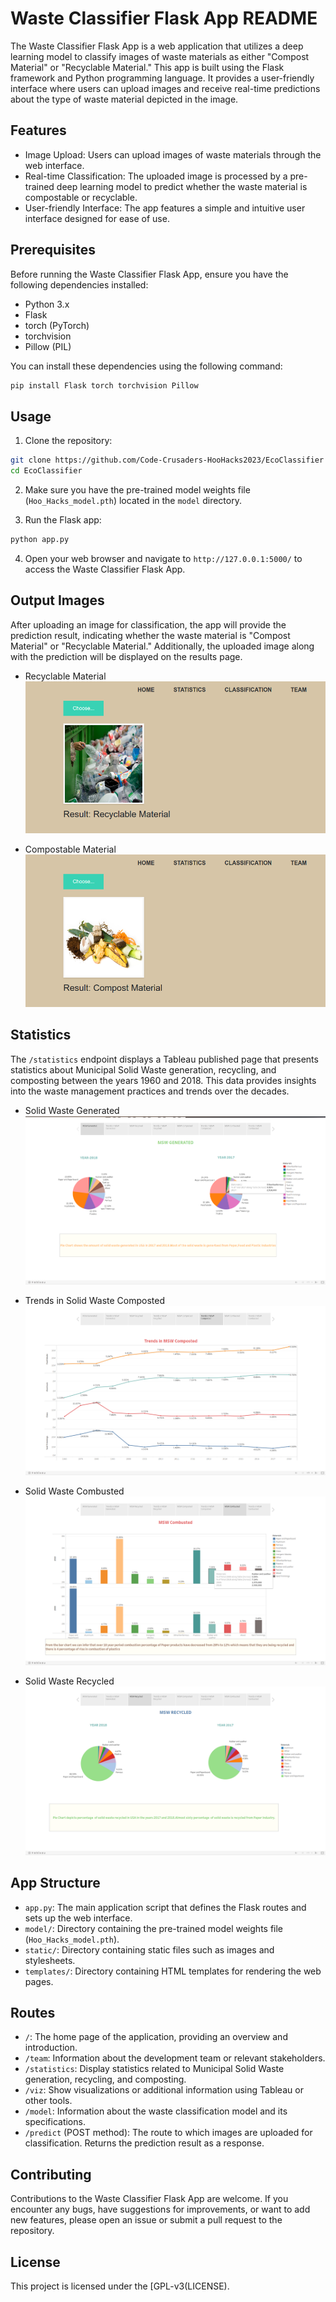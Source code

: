 # Waste Classifier Flask App README

The Waste Classifier Flask App is a web application that utilizes a deep learning model to classify images of waste materials as either "Compost Material" or "Recyclable Material." This app is built using the Flask framework and Python programming language. It provides a user-friendly interface where users can upload images and receive real-time predictions about the type of waste material depicted in the image.

## Features

- Image Upload: Users can upload images of waste materials through the web interface.
- Real-time Classification: The uploaded image is processed by a pre-trained deep learning model to predict whether the waste material is compostable or recyclable.
- User-friendly Interface: The app features a simple and intuitive user interface designed for ease of use.

## Prerequisites

Before running the Waste Classifier Flask App, ensure you have the following dependencies installed:

- Python 3.x
- Flask
- torch (PyTorch)
- torchvision
- Pillow (PIL)

You can install these dependencies using the following command:

```bash
pip install Flask torch torchvision Pillow
```

## Usage

1. Clone the repository:

```bash
git clone https://github.com/Code-Crusaders-HooHacks2023/EcoClassifier
cd EcoClassifier
```

2. Make sure you have the pre-trained model weights file (`Hoo_Hacks_model.pth`) located in the `model` directory.

3. Run the Flask app:

```bash
python app.py
```

4. Open your web browser and navigate to `http://127.0.0.1:5000/` to access the Waste Classifier Flask App.

## Output Images

After uploading an image for classification, the app will provide the prediction result, indicating whether the waste material is "Compost Material" or "Recyclable Material." Additionally, the uploaded image along with the prediction will be displayed on the results page.

- Recyclable Material
	![Recyclable Material](images/1.png)

- Compostable Material
	![Compostable Material](images/2.png)


## Statistics

The `/statistics` endpoint displays a Tableau published page that presents statistics about Municipal Solid Waste generation, recycling, and composting between the years 1960 and 2018. This data provides insights into the waste management practices and trends over the decades.

- Solid Waste Generated
	![Solid Waste Generated](images/s1.png)

- Trends in Solid Waste Composted
	![Trends in Solid Waste Composted](images/s2.png)

- Solid Waste Combusted
	![Solid Waste Combusted](images/s3.png)

- Solid Waste Recycled
	![Solid Waste Recycled](images/s4.png)


## App Structure

- `app.py`: The main application script that defines the Flask routes and sets up the web interface.
- `model/`: Directory containing the pre-trained model weights file (`Hoo_Hacks_model.pth`).
- `static/`: Directory containing static files such as images and stylesheets.
- `templates/`: Directory containing HTML templates for rendering the web pages.

## Routes

- `/`: The home page of the application, providing an overview and introduction.
- `/team`: Information about the development team or relevant stakeholders.
- `/statistics`: Display statistics related to Municipal Solid Waste generation, recycling, and composting.
- `/viz`: Show visualizations or additional information using Tableau or other tools.
- `/model`: Information about the waste classification model and its specifications.
- `/predict` (POST method): The route to which images are uploaded for classification. Returns the prediction result as a response.

## Contributing

Contributions to the Waste Classifier Flask App are welcome. If you encounter any bugs, have suggestions for improvements, or want to add new features, please open an issue or submit a pull request to the repository.

## License

This project is licensed under the [GPL-v3(LICENSE).

